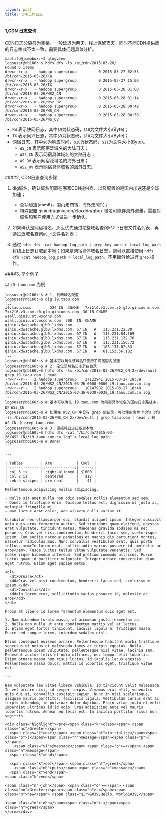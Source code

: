 ```yaml
---
layout: post
title: 七牛工作日志
---
```



#### 1,CDN 日志查询

CDN日志分隔符为空格，一般延迟为两天，线上保留15天，同时不同CDN提供商的日志格式不太一致，需要具体问题具体分析。

```
maolifu@jumpbox:~$ qlogview
logsuser@nb160:~$ hdfs dfs -ls /bi/cdn/2015-03-26/
Found 6 items
drwxr-xr-x   - hadoop supergroup          0 2015-03-27 02:53 /bi/cdn/2015-03-26/KW
drwxr-xr-x   - hadoop supergroup          0 2015-03-27 15:06 /bi/cdn/2015-03-26/TX
drwxr-xr-x   - hadoop supergroup          0 2015-03-28 01:00 /bi/cdn/2015-03-26/WS2_CN
drwxr-xr-x   - hadoop supergroup          0 2015-03-28 01:14 /bi/cdn/2015-03-26/WS2_OV
drwxr-xr-x   - hadoop supergroup          0 2015-03-28 00:49 /bi/cdn/2015-03-26/WS_CN
drwxr-xr-x   - hadoop supergroup          0 2015-03-28 00:50 /bi/cdn/2015-03-26/WS_OV
```

- `KW` 表示快网日志，其中`$9`为状态码，`$10`为文件大小(Byte)；
- `TX` 表示同兴日志，其中`$9`为状态码，`$10`为文件大小(Byte)；
- 网宿日志，其中`$6`为响应时间，`$10`为状态码，`$11`为文件大小(Byte)。
	- `WS_CN` 表示网宿泛域名的大陆日志；
	- `WS2_CN` 表示网宿具体域名的大陆日志；
	- `WS_OV` 表示网宿泛域名的海外日志；
	- `WS2_OV` 表示网宿具体域名的海外日志。
	
####2, CDN日志查询步骤

1. dig域名，确认域名配置在哪家CDN提供商、以及配置的是国内加速还是全球加速；
	- 全球加速(com5)，国内走网宿、海外走同兴；
	- 特殊配置 qiniudn/qiniucdn/clouddn/qbox 域名可能存海外流量，需要对域名和客户使用方式做进一步确认。

2. 如果确认是网宿域名，那么优先通过完整域名查询`WS2_*`日志文件名列表，再通过泛域名查询`WS_*`文件名列表；

3. 通过 `hdfs dfs -cat hadoop_log_path | grep key_word > local_log_path` 将线上日志获取到本地；如果是网宿具体域名日志，则可以直接使用
 `hdfs dfs -cat hadoop_log_path > local_log_path`，不用额外给进行 `grep` 操作。


####3, 举个例子

以 `i9.taou.com` 为例

```
logsuser@nb160:~$ # 1. 判断域名配置
logsuser@nb160:~$ dig i9.taou.com
...
i9.taou.com.		554	IN	CNAME	7xi2l6.v3.com.z0.glb.qiniudns.com.
7xi2l6.v3.com.z0.glb.qiniudns.com. 30 IN CNAME	wsall.qiniu.ot.wscdns.com.
wsall.qiniu.ot.wscdns.com. 308	IN	CNAME	qiniu.xdwscache.glb0.lxdns.com.
qiniu.xdwscache.glb0.lxdns.com.	67 IN	A	115.231.22.80
qiniu.xdwscache.glb0.lxdns.com.	67 IN	A	115.231.84.169
qiniu.xdwscache.glb0.lxdns.com.	67 IN	A	115.231.132.76
qiniu.xdwscache.glb0.lxdns.com.	67 IN	A	115.231.156.72
qiniu.xdwscache.glb0.lxdns.com.	67 IN	A	183.131.82.33
qiniu.xdwscache.glb0.lxdns.com.	67 IN	A	61.153.56.182
...
logsuser@nb160:~$ # 基本可以确认该域名只使用了网宿国内加速
logsuser@nb160:~$ # 2. 定位该域名日志所在目录
logsuser@nb160:~$ hdfs dfs -ls /bi/cdn/2015-03-26/WS2_CN 2>/dev/null | grep i9.taou.com | head
-rw-r--r--   2 hadoop supergroup    27122941 2015-03-27 18:39 /bi/cdn/2015-03-26/WS2_CN/2015-03-26-0000-0000_i9.taou.com.cn.log
-rw-r--r--   2 hadoop supergroup    18147982 2015-03-27 18:40 /bi/cdn/2015-03-26/WS2_CN/2015-03-26-0030-0030_i9.taou.com.cn.log
...
logsuser@nb160:~$ # 基本可以确认 i9.taou.com 为网宿具体域名的国内日志路径中，即 WS2_CN
logsuser@nb160:~$ # 如果在 WS2_CN 中没有 grep 到记录，可以使用命令 hdfs dfs -ls /bi/cdn/2015-03-26/WS_CN 2>/dev/null | grep taou.com | head ，到 WS_CN 中 grep taou.com
logsuser@nb160:~$ # 3. 直接将日志拉取到本地
logsuser@nb160:~$ hdfs dfs -cat "/bi/cdn/2015-03-26/WS2_CN/*i9.taou.com.cn.log" > local_log_path
logsuser@nb160:~$ # Done!
```---

---                     

| Tables        | Are           | Cool  |
| ------------- |:-------------:| -----:|
| col 3 is      | right-aligned | $1600 |
| col 2 is      | centered      |   $12 |
| zebra stripes | are neat      |    $1 |

Pellentesque adipiscing mollis adipiscing.

- Nulla sit amet nulla non odio sodales mollis elementum sed sem.
- Donec id tristique enim. Quisque tellus est, dignissim ut justo ac, volutpat fringilla mi.
- Nam luctus erat dolor, non viverra nulla varius at.

Curabitur nec ullamcorper dui, blandit aliquet ipsum. Integer suscipit odio quis eros fermentum auctor. Sed tincidunt quam eleifend, egestas erat vulputate, tincidunt metus. Maecenas gravida sodales mi nec posuere. Cras vel nisi condimentum, hendrerit lacus sed, scelerisque ipsum. Cum sociis natoque penatibus et magnis dis parturient montes, nascetur ridiculus mus. Nunc convallis vestibulum erat, quis porta tellus. <em>In lorem erat, sollicitudin varius posuere id, molestie ac eros</em>. Fusce luctus tellus vitae vulputate venenatis. Sed scelerisque bibendum interdum. Sed pretium commodo ultrices. Fusce luctus quam id porttitor vulputate. Integer ornare consectetur diam eget rutrum. Etiam eget sapien metus.

<dl>
  <dt>Ornare</dt>
  <dd>Cras vel nisi condimentum, hendrerit lacus sed, scelerisque ipsum.</dd>
  <dt>Convallis</dt>
  <dd>In lorem erat, sollicitudin varius posuere id, molestie ac eros</dd>
</dl>

Proin at libero id lorem fermentum elementum quis eget est.

1. Nam bibendum turpis massa, at accumsan justo fermentum ac.
2. Nulla non nulla ut ante condimentum mattis vel at lectus.
3. Etiam eget tortor tincidunt, iaculis ligula a, tristique massa. Fusce sed congue lorem, interdum sodales nisl.

Etiam consequat euismod ornare. Pellentesque habitant morbi tristique senectus et netus et malesuada fames ac turpis egestas. Nulla pellentesque ipsum vulputate, pellentesque nisl vitae, lacinia sem. Praesent auctor felis et odio ultrices, nec tempor elit lobortis. Etiam ornare massa non risus luctus, id iaculis lacus egestas. Pellentesque massa dolor, mattis id lobortis eget, tristique vitae est.

---

Nam vulputate leo vitae libero vehicula, id tincidunt velit malesuada. In vel ornare nisi, id semper turpis. Vivamus erat elit, venenatis quis dui at, convallis suscipit sapien. Nunc in nisi scelerisque, aliquam mauris porttitor, facilisis ligula. Vestibulum cursus erat ac turpis bibendum, id pulvinar dolor dapibus. Proin vitae justo et velit imperdiet ultrices id id odio. Cras adipiscing ante vel mauris lobortis rutrum. Aenean eu felis est. In lacinia porttitor risus non sagittis.

<div class="highlight"><pre><span class="k">class</span> <span class="nc">Greeter</span>
  <span class="k">def</span> <span class="nf">initialize</span><span class="p">(</span><span class="n">message</span><span class="p">)</span>
    <span class="vi">@message</span> <span class="o">=</span> <span class="n">message</span>
  <span class="k">end</span>

  <span class="k">def</span> <span class="nf">greet</span>
    <span class="nb">puts</span> <span class="n">message</span>
  <span class="k">end</span>
<span class="k">end</span>

<span class="n">john</span> <span class="o">=</span> <span class="no">Greeter</span><span class="o">.</span><span class="n">new</span> <span class="s1">&#39;Hello, World&#39;</span>

<span class="n">john</span><span class="o">.</span><span class="n">greet</span>
</pre></div>

